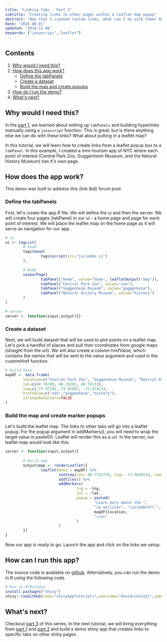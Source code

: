 ```yaml
---
title: "Linking Tabs - Part 2"
subtitle: "Creating links to other pages within a leaflet map popup"
abstract: "Now that I created custom links, what can I do with them? How about adding them in a leaflet popup?"
date: "2018-08-01"
updated: "2019-11-06"
keywords: ["javascript","leaflet"]
---
```


## Contents

1.  [Why would I need this?](#about)
2.  [How does this app work?](#work)
    - [Define the tabPanels](#work-panels)
    - [Create a dataset](#work-dataset)
    - [Build the map and create popups](#work-map)
3.  [How do I run the demo?](#run)
4.  [What's next?](#next)


<span id="about" />

## Why would I need this?

In the [part 1](../internal-links-a/), we learned about setting up `tabPanels` and building hyperlinks manually using a `javascript` function. This is great, but is there anything else we can do with these links? What about putting in a leaflet map?

In this tutorial, we will learn how to create links from a leaflet popup box to a `tabPanel`. In this example, I created a mini-tourism app of NYC where each point of interest (Central Park Zoo, Guggenheim Museum, and the Natural History Museum) has it\'s own page.

<span id="work" />

## How does the app work?

This demo was built to address this (link tbd) forum post.

<span id="work-panels" />

### Define the tabPanels

First, let\'s create the app.R file. We will define the ui and then the server. We will create four pages (tabPanel) in our ui - a home page and page for each point of interest. We will place the leaflet map on the home page as it will serve as navigation for our app.

```r
# ui
ui <- tagList(
        # head
        tags$head(
                tags$script(src="js/index.js")
        ),

        # body
        navbarPage(
                tabPanel("Home", value="home", leafletOutput("map")),
                tabPanel("Central Park Zoo", value="zoo"),
                tabPanel("Guggenheim Museum", value="guggenheim"),
                tabPanel("Natural History Museum", value="history")
        )
)

# server
server <- function(input,output){}
```          

<span id="work-dataset" />

### Create a dataset

Next, we will build dataset that will be used to plot points on a leaflet map. Let\'s pick a handful of places and pull their coordinates from google maps (straight from the url). We will also create a column hrefValue, which contains the names that will be sent to the value argument and used in the customHref function.

```r
# build data
mapDF <- data.frame(
        location=c("Central Park Zoo", "Guggenheim Museum", "Natural History Museum"),
        lat=c(40.76780, 40.78292, 40.78133),
        lng=c(-73.97191,-73.95907, -73.97413),
        hrefValue=c("zoo","guggenheim","history"),
        stringsAsFactors=FALSE
)
```        

<span id="work-map" />

### Build the map and create marker popups

Let\'s build the leaflet map. The links to other tabs will go into a
leaflet popup. For the popup argument in addMarkers(), you
will need to wrap the target value in paste0(). Leaflet will render
this as a url. In the server, our leaflet map would look like this:

```r
server <- function(input,output){
        
        # build map
        output$map <- renderLeaflet({
                leaflet(data = mapDF) %>%
                        setView(lat= 40.7752739, lng= -73.9688518, zoom= 14) %>%
                        addTiles() %>%
                        addMarkers(
                                lng = ~lng, 
                                lat = ~lat, 
                                popup = paste0(
                                        "Learn more about the ", 
                                        "<a onclick=", "customHref('", mapDF$hrefValue,"')>", 
                                        mapDF$location, 
                                        "</a>"
                                )
                        )
        })
}
```                    

Now our app is ready to go. Launch the app and click on the links we setup.

<span id="run" />

## How can I run this app?

The source code is available on [github](https://github.com/davidruvolo51/shinyAppTutorials/tree/master/Internal-Links). Alternatively, you can run the demo in R using the following code.

```r
# Run in R/Rstudio
install.packages("shiny")
shiny::runGitHub(repo="shinyAppTutorials",username="davidruvolo51",subdir="Internal-Links")
```

<span id="next" />

## What's next?

Checkout [part 3](../internal-links-c/) of this series. In the next tutorial, we will bring everything from [part 1](../internal-links-a) and [part 2](../internal-links-b) and build a demo shiny app that creates links to specific tabs on other shiny pages.

